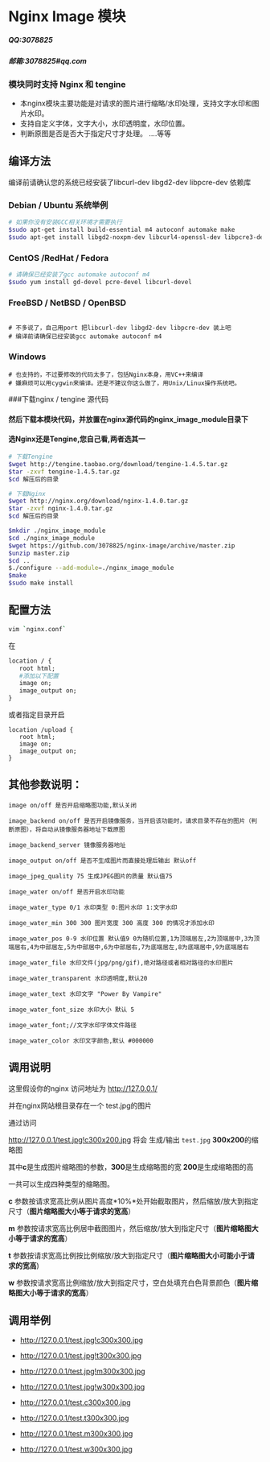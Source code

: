 # Nginx Image 模块 
##### QQ:3078825
##### 邮箱:3078825#qq.com


### 模块同时支持 Nginx 和 tengine

- 本nginx模块主要功能是对请求的图片进行缩略/水印处理，支持文字水印和图片水印。
- 支持自定义字体，文字大小，水印透明度，水印位置。
- 判断原图是否是否大于指定尺寸才处理。
....等等


## 编译方法 

编译前请确认您的系统已经安装了libcurl-dev  libgd2-dev  libpcre-dev 依赖库

### Debian / Ubuntu 系统举例
```bash
# 如果你没有安装GCC相关环境才需要执行
$sudo apt-get install build-essential m4 autoconf automake make 
$sudo apt-get install libgd2-noxpm-dev libcurl4-openssl-dev libpcre3-dev
```

### CentOS /RedHat / Fedora
```bash
# 请确保已经安装了gcc automake autoconf m4 
$sudo yum install gd-devel pcre-devel libcurl-devel 

```

### FreeBSD / NetBSD / OpenBSD
```

# 不多说了，自己用port 把libcurl-dev libgd2-dev libpcre-dev 装上吧
# 编译前请确保已经安装gcc automake autoconf m4 
```

### Windows
```
# 也支持的，不过要修改的代码太多了，包括Nginx本身，用VC++来编译
# 嫌麻烦可以用cygwin来编译。还是不建议你这么做了，用Unix/Linux操作系统吧。
```

###下载nginx / tengine 源代码

#### 然后下载本模块代码，并放置在nginx源代码的nginx_image_module目录下
#### 选Nginx还是Tengine,您自己看,两者选其一

```bash
# 下载Tengine
$wget http://tengine.taobao.org/download/tengine-1.4.5.tar.gz
$tar -zxvf tengine-1.4.5.tar.gz
$cd 解压后的目录
```

```bash
# 下载Nginx
$wget http://nginx.org/download/nginx-1.4.0.tar.gz
$tar -zxvf nginx-1.4.0.tar.gz
$cd 解压后的目录
```

```bash
$mkdir ./nginx_image_module
$cd ./nginx_image_module
$wget https://github.com/3078825/nginx-image/archive/master.zip
$unzip master.zip
$cd ..
$./configure --add-module=./nginx_image_module
$make
$sudo make install 
```

## 配置方法
```bash
vim `nginx.conf` 
```

在
```apache
location / {
   root html;
   #添加以下配置
   image on;
   image_output on;
}
```

或者指定目录开启 
```
location /upload {
   root html; 
   image on;
   image_output on;
}
```


## 其他参数说明：
```
image on/off 是否开启缩略图功能,默认关闭

image_backend on/off 是否开启镜像服务，当开启该功能时，请求目录不存在的图片（判断原图），将自动从镜像服务器地址下载原图

image_backend_server 镜像服务器地址

image_output on/off 是否不生成图片而直接处理后输出 默认off

image_jpeg_quality 75 生成JPEG图片的质量 默认值75

image_water on/off 是否开启水印功能

image_water_type 0/1 水印类型 0:图片水印 1:文字水印

image_water_min 300 300 图片宽度 300 高度 300 的情况才添加水印

image_water_pos 0-9 水印位置 默认值9 0为随机位置,1为顶端居左,2为顶端居中,3为顶端居右,4为中部居左,5为中部居中,6为中部居右,7为底端居左,8为底端居中,9为底端居右

image_water_file 水印文件(jpg/png/gif),绝对路径或者相对路径的水印图片

image_water_transparent 水印透明度,默认20

image_water_text 水印文字 "Power By Vampire"

image_water_font_size 水印大小 默认 5

image_water_font;//文字水印字体文件路径

image_water_color 水印文字颜色,默认 #000000
```

## 调用说明

这里假设你的nginx 访问地址为 http://127.0.0.1/

并在nginx网站根目录存在一个 test.jpg的图片

通过访问 

http://127.0.0.1/test.jpg!c300x200.jpg 将会 生成/输出 `test.jpg` **300x200**的缩略图

其中**c**是生成图片缩略图的参数，**300**是生成缩略图的宽 **200**是生成缩略图的高

一共可以生成四种类型的缩略图。


**c** 参数按请求宽高比例从图片高度*10%*处开始截取图片，然后缩放/放大到指定尺寸（**图片缩略图大小等于请求的宽高**）

**m** 参数按请求宽高比例居中截图图片，然后缩放/放大到指定尺寸（**图片缩略图大小等于请求的宽高**）

**t** 参数按请求宽高比例按比例缩放/放大到指定尺寸（**图片缩略图大小可能小于请求的宽高**)

**w** 参数按请求宽高比例缩放/放大到指定尺寸，空白处填充白色背景颜色（**图片缩略图大小等于请求的宽高**）


 
## 调用举例

- http://127.0.0.1/test.jpg!c300x300.jpg

- http://127.0.0.1/test.jpg!t300x300.jpg

- http://127.0.0.1/test.jpg!m300x300.jpg

- http://127.0.0.1/test.jpg!w300x300.jpg

- http://127.0.0.1/test.c300x300.jpg

- http://127.0.0.1/test.t300x300.jpg

- http://127.0.0.1/test.m300x300.jpg

- http://127.0.0.1/test.w300x300.jpg





